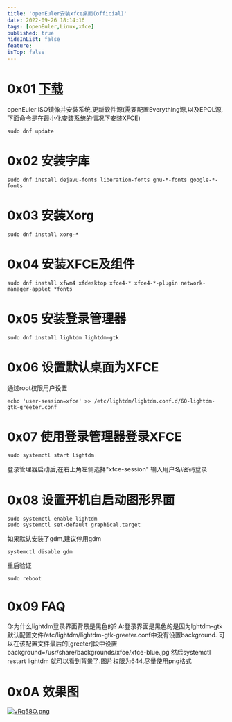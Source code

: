 ```yaml
---
title: 'openEuler安装xfce桌面(official)'
date: 2022-09-26 18:14:16
tags: [openEuler,Linux,xfce]
published: true
hideInList: false
feature: 
isTop: false
---
```


# 0x01 [下载](https://openeuler.org/zh/download/)

openEuler ISO镜像并安装系统,更新软件源(需要配置Everything源,以及EPOL源,下面命令是在最小化安装系统的情况下安装XFCE)

```
sudo dnf update
```

# 0x02 安装字库
```
sudo dnf install dejavu-fonts liberation-fonts gnu-*-fonts google-*-fonts
```

# 0x03 安装Xorg
```
sudo dnf install xorg-*
```

# 0x04 安装XFCE及组件
```
sudo dnf install xfwm4 xfdesktop xfce4-* xfce4-*-plugin network-manager-applet *fonts
```

# 0x05 安装登录管理器
```
sudo dnf install lightdm lightdm-gtk
```

# 0x06 设置默认桌面为XFCE
通过root权限用户设置
```
echo 'user-session=xfce' >> /etc/lightdm/lightdm.conf.d/60-lightdm-gtk-greeter.conf
```

# 0x07 使用登录管理器登录XFCE
```
sudo systemctl start lightdm
```
登录管理器启动后,在右上角左侧选择"xfce-session"
输入用户名\密码登录

# 0x08 设置开机自启动图形界面
```
sudo systemctl enable lightdm
sudo systemctl set-default graphical.target
```
如果默认安装了gdm,建议停用gdm
```
systemctl disable gdm
```
重启验证
```
sudo reboot
```

# 0x09 FAQ

Q:为什么lightdm登录界面背景是黑色的?
A:登录界面是黑色的是因为lghtdm-gtk默认配置文件/etc/lightdm/lightdm-gtk-greeter.conf中没有设置background.
可以在该配置文件最后的[greeter]段中设置 background=/usr/share/backgrounds/xfce/xfce-blue.jpg
然后systemctl restart lightdm 就可以看到背景了.图片权限为644,尽量使用png格式

# 0x0A 效果图

[![vRq58O.png](https://s1.ax1x.com/2022/08/27/vRq58O.png)](https://imgse.com/i/vRq58O)
